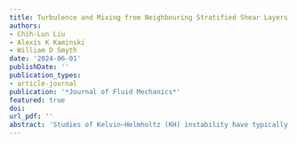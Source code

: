 ```yaml
---
title: Turbulence and Mixing from Neighbouring Stratified Shear Layers (Journal of Fluid Mechanics, accepted)
authors:
- Chih-Lun Liu
- Alexis K Kaminski
- William D Smyth
date: '2024-06-01'
publishDate: ''
publication_types:
- article-journal
publication: '*Journal of Fluid Mechanics*'
featured: true
doi: 
url_pdf: '' 
abstract: 'Studies of Kelvin–Helmholtz (KH) instability have typically modelled the initial flow as an isolated shear layer. In geophysical cases, however, the instability often occurs near boundaries and may therefore be influenced by boundary proximity effects. Ensembles of direct numerical simulations are conducted to understand the effect of boundary proximity on the evolution of the instability and the resulting turbulence. Ensemble averages are used to reduce sensitivity to small variations in initial conditions. Both the transition to turbulence and the resulting turbulent mixing are modified when the shear layer is near a boundary: the time scales for the onset of instability and turbulence are longer, and the height of the KH billow is reduced. Subharmonic instability is suppressed by the boundary because phase lock is prevented due to the diverging phase speeds of the KH and subharmonic modes. In addition, the disruptive influence of three-dimensional secondary instabilities on pairing is more profound as the two events coincide more closely. When the shear layer is far from the boundary, the shear-aligned convective instability is dominant; however, secondary central-core instability takes over when the shear layer is close to the boundary, providing an alternate route for the transition to turbulence. Both the efficiency of the resulting mixing and the turbulent diffusivity are dramatically reduced by boundary proximity effects.'
---
```

